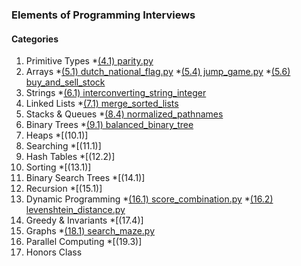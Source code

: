### Elements of Programming Interviews

#### Categories
1. Primitive Types
    *[(4.1) parity.py](./parity.py)
2. Arrays
    *[(5.1) dutch_national_flag.py](./dutch_national_flag.py)
    *[(5.4) jump_game.py](./jump_game.py)
    *[(5.6) buy_and_sell_stock](./buy_and_sell_stock.py)
3. Strings
    *[(6.1) interconverting_string_integer](./interconverting_string_integer.py)
4. Linked Lists
    *[(7.1) merge_sorted_lists](./merge_sorted_lists.py)
5. Stacks & Queues
    *[(8.4) normalized_pathnames](./normalized_pathnames.py)
6. Binary Trees
    *[(9.1) balanced_binary_tree](./balanced_binary_tree.py)
7. Heaps
    *[(10.1)]
8. Searching
    *[(11.1)]
9. Hash Tables
    *[(12.2)]
10. Sorting
    *[(13.1)]
11. Binary Search Trees
    *[(14.1)]
12. Recursion
    *[(15.1)]
13. Dynamic Programming
    *[(16.1) score_combination.py](./score_combination.py)
    *[(16.2) levenshtein_distance.py](./levenshtein_distance.py)
14. Greedy & Invariants
    *[(17.4)]
15. Graphs
    *[(18.1) search_maze.py](./search_maze.py)
16. Parallel Computing
    *[(19.3)]
17. Honors Class
